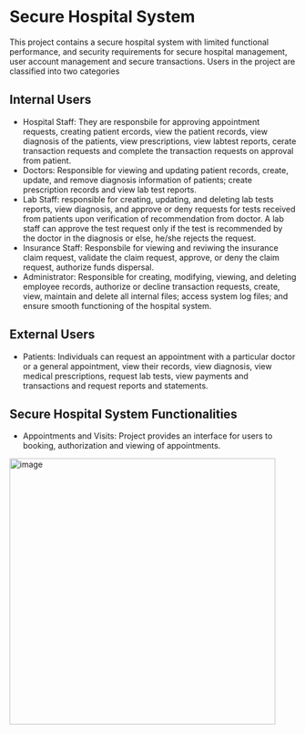 # Secure Hospital System
This project contains a secure hospital system with limited functional performance, and security requirements for secure hospital management, user account management and secure transactions.
Users in the project are classified into two categories
## Internal Users
- Hospital Staff: They are responsbile for approving appointment requests, creating patient ercords, view the patient records, view diagnosis of the patients, view prescriptions, view labtest reports, cerate transaction requests and complete the transaction requests on approval from patient.
- Doctors: Responsible for viewing and updating patient records, create, update, and remove diagnosis information of patients; create prescription records and view lab test reports.
- Lab Staff: responsible for creating, updating, and deleting lab tests reports, view diagnosis, and approve or deny requests for tests received from patients upon verification of recommendation from doctor. A lab staff can approve the test request only if the test is recommended by the doctor in the diagnosis or else, he/she rejects the request.
- Insurance Staff: Responsbile for viewing and reviwing the insurance claim request, validate the claim request, approve, or deny the claim request, authorize funds dispersal.
- Administrator: Responsible for creating, modifying, viewing, and deleting employee records, authorize or decline transaction requests, create, view, maintain and delete all internal files; access system log files; and ensure smooth functioning of the hospital system.
## External Users
- Patients: Individuals can request an appointment with a particular doctor or a general appointment, view their records, view diagnosis, view medical prescriptions, request lab tests, view payments and transactions and request reports and statements.
## Secure Hospital System Functionalities
- Appointments and Visits: Project provides an interface for users to booking, authorization and viewing of appointments.
<img width="467" alt="image" src="https://user-images.githubusercontent.com/60153091/211429769-0cc8422c-ab0d-4735-8bd7-5897373125af.png">
